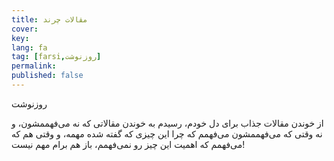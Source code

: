 ```yaml
---
title: مقالات چرند
cover:
key: 
lang: fa
tag: [farsi,روزنوشت]
permalink: 
published: false
---
```


روزنوشت
<!--more-->

از خوندن مقالات جذاب برای دل خودم، رسیدم به خوندن مقالاتی که نه می‌فهممشون، و نه وقتی که می‌فهممشون می‌فهمم که چرا این چیزی که گفته شده مهمه، و وقتی هم که می‌فهمم که اهمیت این چیز رو نمی‌فهمم، باز هم برام مهم نیست!

